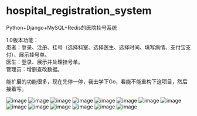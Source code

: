 # hospital_registration_system
Python+Django+MySQL+Redis的医院挂号系统

1.0版本功能：<br>
患者：登录、注册、挂号（选择科室、选择医生、选择时间、填写病情、支付宝支付）、展示挂号单。<br>
医生：登录、展示并处理挂号单。<br>
管理员：增删查改数据。<br>

能扩展的功能很多，现在先停一停，我去学下Go，看能不能重构下这项目，然后接着写。

![image](https://user-images.githubusercontent.com/87610378/170831406-f3737a44-6b18-4d9e-a60b-5483dc28035f.png)
![image](https://user-images.githubusercontent.com/87610378/170831420-b8238422-b40b-4467-bec2-eeec9d7f4db2.png)
![image](https://user-images.githubusercontent.com/87610378/170831548-9731a9fe-b39f-4aa3-bf71-93535463381f.png)
![image](https://user-images.githubusercontent.com/87610378/170831561-0b3585f1-a578-4b3f-bb8b-f5eea5cc15ea.png)
![image](https://user-images.githubusercontent.com/87610378/170831443-bc30e5e5-3a1a-43c8-8107-6146ebbfd29f.png)
![image](https://user-images.githubusercontent.com/87610378/170831457-0f55ebd3-f0d0-409e-ae7b-5e4c52e22fb3.png)
![image](https://user-images.githubusercontent.com/87610378/170831477-c0097612-eefc-4d95-8118-e5b22bb1b12d.png)
![image](https://user-images.githubusercontent.com/87610378/170831530-9ea735a7-1d41-4241-bfad-b78d05df5f91.png)
![image](https://user-images.githubusercontent.com/87610378/170831500-fe9f0686-4814-4a99-888d-1a77cc229607.png)
![image](https://user-images.githubusercontent.com/87610378/170831615-710375e7-4259-4359-8d66-f716152ce429.png)
![image](https://user-images.githubusercontent.com/87610378/170831649-08fe080b-ccc7-4885-b101-3c9465cf019c.png)
![image](https://user-images.githubusercontent.com/87610378/170831662-13a6f0ac-df04-4683-a26b-757ebda091d0.png)
![image](https://user-images.githubusercontent.com/87610378/170831673-404c2d60-bcb1-41b7-8854-b6b217ee1d24.png)
![image](https://user-images.githubusercontent.com/87610378/170831690-31399feb-81a4-4f8f-a392-81d6bbd4402e.png)
